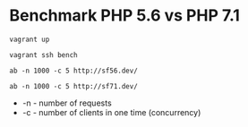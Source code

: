 
# Benchmark PHP 5.6 vs PHP 7.1

```
vagrant up
```

```
vagrant ssh bench
```

```
ab -n 1000 -c 5 http://sf56.dev/
```

```
ab -n 1000 -c 5 http://sf71.dev/
```

- -n - number of requests
- -c - number of clients in one time (concurrency)